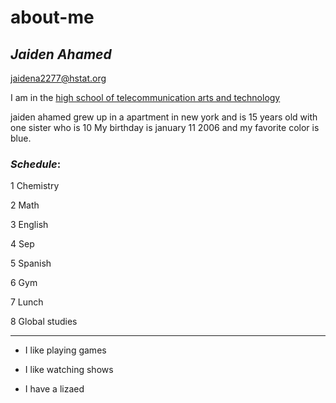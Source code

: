 # about-me
## _Jaiden Ahamed_ 
jaidena2277@hstat.org

I am in the [high school of telecommunication arts and technology](https://hstatsep.github.io/)

jaiden ahamed grew up in a apartment in new york and is 15 years old with one sister who is 10
My birthday is january 11 2006 and my favorite color is blue.

### _Schedule_:

1 Chemistry

2 Math

3 English

4 Sep

5 Spanish

6 Gym

7 Lunch

8 Global studies

---

* I like playing games

* I like watching shows

* I have a lizaed